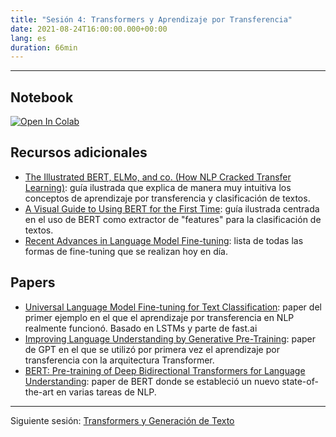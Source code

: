 ```yaml
---
title: "Sesión 4: Transformers y Aprendizaje por Transferencia"
date: 2021-08-24T16:00:00.000+00:00
lang: es
duration: 66min
---
```


<div>
    <CourseSummary
        description="Continuamos hablando de Transformers, esta semana explicaremos qué es el aprendizaje por transferencia y el modelado del lenguaje, y cómo utilizar fine-tuning para adaptar modelos preentrenados a nuestro caso de uso particular."
        video="https://www.youtube.com/embed/XeFDEokiK3c"
        slides="https://github.com/somosnlp/nlp-de-cero-a-cien/blob/main/4_transformers_aprendizaje_por_transferencia/aprendizaje_por_transferencia.pdf"
        name="Lewis Tunstall"
        twitter="https://twitter.com/_lewtun"
        linkedin="https://www.linkedin.com/in/lewis-tunstall"
        github="https://github.com/lewtun"
    />
</div>

---

## Notebook

<a href="https://colab.research.google.com/drive/17630ohLuzpQ3jJRp1YSb-05fcbi8STql
" target="_blank"><img src="https://colab.research.google.com/assets/colab-badge.svg" alt="Open In Colab"/></a>

## Recursos adicionales

* [The Illustrated BERT, ELMo, and co. (How NLP Cracked Transfer Learning)](http://jalammar.github.io/illustrated-bert/): guía ilustrada que explica de manera muy intuitiva los conceptos de aprendizaje por transferencia y clasificación de textos.
* [A Visual Guide to Using BERT for the First Time](http://jalammar.github.io/a-visual-guide-to-using-bert-for-the-first-time/): guía ilustrada centrada en el uso de BERT como extractor de "features" para la clasificación de textos.
* [Recent Advances in Language Model Fine-tuning](https://ruder.io/recent-advances-lm-fine-tuning/): lista de todas las formas de fine-tuning que se realizan hoy en día.

## Papers

* [Universal Language Model Fine-tuning for Text Classification](https://arxiv.org/abs/1801.06146): paper del primer ejemplo en el que el aprendizaje por transferencia en NLP realmente funcionó. Basado en LSTMs y parte de fast.ai
* [Improving Language Understanding by Generative Pre-Training](https://cdn.openai.com/research-covers/language-unsupervised/language_understanding_paper.pdf): paper de GPT en el que se utilizó por primera vez el aprendizaje por transferencia con la arquitectura Transformer.
* [BERT: Pre-training of Deep Bidirectional Transformers for Language Understanding](https://arxiv.org/abs/1810.04805?source=post_page): paper de BERT donde se estableció un nuevo state-of-the-art en varias tareas de NLP.

---

Siguiente sesión: [Transformers y Generación de Texto](/nlp-de-cero-a-cien/sesion-05)
